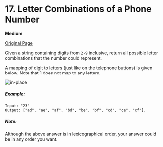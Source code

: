 # 17. Letter Combinations of a Phone Number

**Medium**

[Original Page](https://leetcode.com/problems/letter-combinations-of-a-phone-number/)

Given a string containing digits from `2-9` inclusive, return all possible letter combinations that the number could represent.

A mapping of digit to letters (just like on the telephone buttons) is given below. Note that 1 does not map to any letters.

![in-place](http://upload.wikimedia.org/wikipedia/commons/thumb/7/73/Telephone-keypad2.svg/200px-Telephone-keypad2.svg.png)

##### Example:
```
Input: "23"
Output: ["ad", "ae", "af", "bd", "be", "bf", "cd", "ce", "cf"].
```

##### Note:
Although the above answer is in lexicographical order, your answer could be in any order you want.
